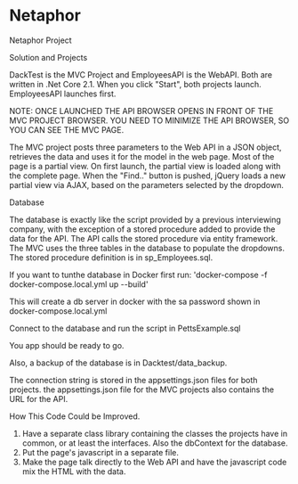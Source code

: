 # Netaphor

Netaphor Project

Solution and Projects

DackTest is the MVC Project and EmployeesAPI is the WebAPI.  Both are written in .Net Core 2.1.  When you click "Start", both projects launch.  EmployeesAPI launches first.

NOTE:  ONCE LAUNCHED THE API BROWSER OPENS IN FRONT OF THE MVC PROJECT BROWSER.  YOU NEED TO MINIMIZE THE API BROWSER, SO YOU CAN SEE THE MVC PAGE.

The MVC project posts three parameters to the Web API in a JSON object, retrieves the data and uses it for the model in the web page.  Most of the page is a partial view.  On first launch, the partial view is loaded along with the complete page.  When the "Find.." button is pushed, jQuery loads a new partial view via AJAX, based on the parameters selected by the dropdown.

Database

The database is exactly like the script provided by a previous interviewing company, with the exception of a stored procedure added to provide the data for the API.  The API calls the stored procedure via entity framework.  The MVC uses the three tables in the database to populate the dropdowns.  The stored procedure definition is in sp_Employees.sql.

If you want to tunthe database in Docker first run: 
'docker-compose -f docker-compose.local.yml up --build'

This will create a db server in docker with the sa password shown in docker-compose.local.yml

Connect to the database and run the script in PettsExample.sql

You app should be ready to go.

Also, a backup of the database is in Dacktest/data_backup.

The connection string is stored in the appsettings.json files for both projects.  the appsettings.json file for the MVC projects also contains the URL for the API.

How This Code Could be Improved.

1.  Have a separate class library containing the classes the projects have in common, or at least the interfaces. Also the dbContext for the database.
2.  Put the page's javascript in a separate file.
3.  Make the page talk directly to the Web API and have the javascript code mix the HTML with the data.

